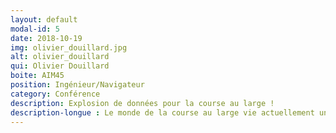 ```yaml
---
layout: default
modal-id: 5
date: 2018-10-19
img: olivier_douillard.jpg
alt: olivier_douillard
qui: Olivier Douillard
boite: AIM45
position: Ingénieur/Navigateur
category: Conférence
description: Explosion de données pour la course au large !
description-longue : Le monde de la course au large vie actuellement un saut technologique proche de la mutation. Une nouvelle équation, faire voler les bateaux, traiter l’arrivée de la fibre optique à bord, explorer une autre dimension avec l’arrivée des Ultimes ! De nouvelles questions se posent, le volume des données explose. Comment rendre ces informations intelligibles pour accompagner cette transformation ?
---
```

